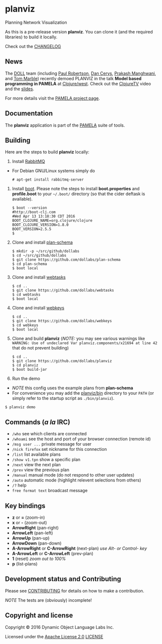 # planviz

Planning Network Visualization

As this is a pre-release version **planviz**. You can clone
it (and the required libraries) to build it locally.

Check out the [CHANGELOG](CHANGELOG.md)


## News

The [DOLL](http://dollabs.com/) team (including
[Paul Robertson](https://twitter.com/DrPaulRobertson),
[Dan Cerys](https://twitter.com/dcerys),
[Prakash Manghwani](https://twitter.com/manghwani), and
[Tom Marble](https://twitter.com/tmarble)) recently demoed
PLANVIZ in the talk **Model based programming in PAMELA** at
[Clojure/west](http://clojurewest.org/speakers#tmarble).
Check out the [ClojureTV](https://youtu.be/WLovW6hlYHM) video
and the [slides](https://github.com/dollabs/pamela/blob/master/doc/slides/ClojureWestHelloPamela.pdf).

For more details visit the [PAMELA project page](http://dollabs.com/projects/pamela).

## Documentation

The **planviz** application is part of the [PAMELA](https://github.com/dollabs/pamela) suite of tools.

## Building

Here are the steps to build **planviz** locally:

1. Install [RabbitMQ](https://www.rabbitmq.com/)
 * For Debian GNU/Linux systems simply do

   `# apt-get install rabbitmq-server`

1. Install [boot](https://github.com/dollabs/plan-schema#building).
   Please note the steps to install **boot.properties** and **profile.boot**
   to your `~/.boot/` directory (so that the cider deftask is available).

   ````
   $ boot --version
   #http://boot-clj.com
   #Wed Apr 13 13:18:30 CDT 2016
   BOOT_CLOJURE_NAME=org.clojure/clojure
   BOOT_CLOJURE_VERSION=1.8.0
   BOOT_VERSION=2.5.5
   $
   ````

2. Clone and install [plan-schema](https://github.com/dollabs/plan-schema)

   ````
   $ mkdir -p ~/src/github/dollabs
   $ cd ~/src/github/dollabs
   $ git clone https://github.com/dollabs/plan-schema
   $ cd plan-schema
   $ boot local
   ````

3. Clone and install [webtasks](https://github.com/dollabs/webtasks)

   ````
   $ cd ..
   $ git clone https://github.com/dollabs/webtasks
   $ cd webtasks
   $ boot local
   ````

4. Clone and install [webkeys](https://github.com/dollabs/webkeys)

   ````
   $ cd ..
   $ git clone https://github.com/dollabs/webkeys
   $ cd webkeys
   $ boot local
   ````

5. Clone and build **planviz** (_NOTE:_ you may see various warnings
like `WARNING: Use of undeclared Var planviz.components/x21694 at line 42`
that do not prevent building)

   ````
   $ cd ..
   $ git clone https://github.com/dollabs/planviz
   $ cd planviz
   $ boot build-jar
   ````

6. Run the demo
  * *NOTE* this config uses the example plans from **plan-schema**
  * For convenience you may add the [planviz/bin](bin) directory to your `PATH`
(or simply refer to the startup script as `./bin/planviz`).

   ````
   $ planviz demo
   ````

## Commands (*a la* IRC)

* `/who` see which clients are connected
* `/whoami` see the host and port of your browser connection (remote id)
* `/msg user ...` private message for user
* `/nick firefox` set nickname for this connection
* `/list` list available plans
* `/show v1.tpn` show a specific plan
* `/next` view the next plan
* `/prev` view the previous plan
* `/manual` manual mode (do not respond to other user updates)
* `/auto` automatic mode (highlight relevent selections from others)
* `/?` help
* `free format text` broadcast message

## Key bindings

* **z** or **=**  (zoom-in)
* **x** or **-** (zoom-out)
* **ArrowRight** (pan-right)
* **ArrowLeft** (pan-left)
* **ArrowUp** (pan-up)
* **ArrowDown** (pan-down)
* **A-ArrowRight** or **C-ArrowRight** (next-plan) *use Alt- or Control- key*
* **A-ArrowLeft** or **C-ArrowLeft** (prev-plan)
* **1** (reset) *zoom out to 100%*
* **p** (list-plans)

## Development status and Contributing

Please see [CONTRIBUTING](CONTRIBUTING.md) for details on
how to make a contribution.

*NOTE* The tests are (obviously) incomplete!


## Copyright and license

Copyright © 2016 Dynamic Object Language Labs Inc.

Licensed under the [Apache License 2.0](http://opensource.org/licenses/Apache-2.0) [LICENSE](LICENSE)
